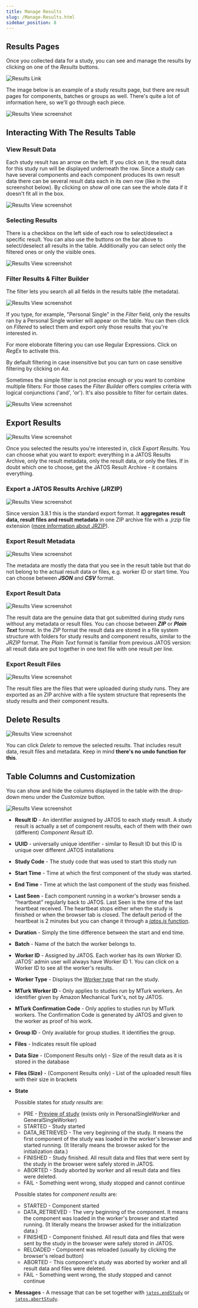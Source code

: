 ```yaml
---
title: Manage Results
slug: /Manage-Results.html
sidebar_position: 8
---
```


## Results Pages

Once you collected data for a study, you can see and manage the results by clicking on one of the *Results* buttons.

![Results Link](/img/ResultsLink_371.png)

The image below is an example of a study results page, but there are result pages for components, batches or groups as well. There's quite a lot of information here, so we'll go through each piece.

![Results View screenshot](/img/ResultsView-Screenshot12.png)


## Interacting With The Results Table

### View Result Data

Each study result has an arrow on the left. If you click on it, the result data for this study run will be displayed underneath the row. Since a study can have several components and each component produces its own result data there can be several result data each in its own row (like in the screenshot below). By clicking on _show all_ one can see the whole data if it doesn't fit all in the box.

![Results View screenshot](/img/ResultsView-Screenshot11.png)


### Selecting Results

There is a checkbox on the left side of each row to select/deselect a specific result. You can also use the buttons on the bar above to select/deselect all results in the table. Additionally you can select only the filtered ones or only the visible ones.

![Results View screenshot](/img/ResultsView-Screenshot13.png)


### Filter Results & Filter Builder

The filter lets you search all all fields in the results table (the metadata). 

![Results View screenshot](/img/ResultsView-Screenshot14.png)

If you type, for example, "Personal Single" in the *Filter* field, only the results ran by a Personal Single worker will appear on the table. You can then click on *Filtered* to select them and export only those results that you're interested in. 

For more eloborate filtering you can use Regular Expressions. Click on *RegEx* to activate this.

By default filtering in case insensitive but you can turn on case sensitive filtering by clicking on *Aa*.

Sometimes the simple filter is not precise enough or you want to combine multiple filters: For those cases the _Filter Builder_ offers complex criteria with logical conjunctions ('and', 'or'). It's also possible to filter for certain dates.

![Results View screenshot](/img/ResultsView-Screenshot15.png)


## Export Results

![Results View screenshot](/img/ResultsView-Screenshot16.png)

Once you selected the results you're interested in, click *Export Results*. You can choose what you want to export: everything in a JATOS Results Archive, only the result metadata, only the result data, or only the files. If in doubt which one to choose, get the JATOS Result Archive - it contains everything.


### Export a JATOS Results Archive (JRZIP)

![Results View screenshot](/img/ResultsView-Screenshot17.png)

Since version 3.8.1 this is the standard export format. It **aggregates result data, result files and result metadata** in one ZIP archive file with a _.jrzip_ file extension ([more information about JRZIP](JATOS-Results-Archive-JRZIP.html)).


### Export Result Metadata

![Results View screenshot](/img/ResultsView-Screenshot18.png)

The metadata are mostly the data that you see in the result table but that do not belong to the actual result data or files, e.g. worker ID or start time. You can choose between ***JSON*** and ***CSV*** format. 


### Export Result Data

![Results View screenshot](/img/ResultsView-Screenshot19.png)

The result data are the genuine data that got submitted during study runs without any metadata or result files. You can choose between ***ZIP*** or ***Plain Text*** format. In the _ZIP_ format the result data are stored in a file system structure with folders for study results and component results, similar to the _JRZIP_ format. The _Plain Text_ format is familiar from previous JATOS version: all result data are put together in one text file with one result per line.


### Export Result Files

![Results View screenshot](/img/ResultsView-Screenshot20.png)

The result files are the files that were uploaded during study runs. They are exported as an ZIP archive with a file system structure that represents the study results and their component results. 


## Delete Results

![Results View screenshot](/img/ResultsView-Screenshot21.png)

You can click *Delete* to remove the selected results. That includes result data, result files and metadata. Keep in mind **there's no undo function for this**. 


## Table Columns and Customization

You can show and hide the columns displayed in the table with the drop-down menu under the *Customize* button.

![Results View screenshot](/img/ResultsView-Screenshot22.png)

* **Result ID** - An identifier assigned by JATOS to each study result. A study result is actually a set of component results, each of them with their own (different) *Component Result ID*. 
* **UUID** - universally unique identifier - similar to Result ID but this ID is unique over different JATOS installations
* **Study Code** - The study code that was used to start this study run
* **Start Time** - Time at which the first component of the study was started. 
* **End Time** - Time at which the last component of the study was finished. 
* **Last Seen** - Each component running in a worker's browser sends a "heartbeat" regularly back to JATOS. Last Seen is the time of the last heartbeat received. The heartbeat stops either when the study is finished or when the browser tab is closed. The default period of the heartbeat is 2 minutes but you can change it through a [_jatos.js_ function](jatos.js-Reference.html#jatossetheartbeatperiod).
* **Duration** - Simply the time difference between the start and end time.
* **Batch** - Name of the batch the worker belongs to.
* **Worker ID** - Assigned by JATOS. Each worker has its own Worker ID. JATOS' admin user will always have Worker ID 1. You can click on a Worker ID to see all the worker's results. 
* **Worker Type** - Displays the [Worker type](Worker-Types.html) that ran the study. 
* **MTurk Worker ID** - Only applies to studies run by MTurk workers. An identifier given by Amazon Mechanical Turk's, not by JATOS.
* **MTurk Confirmation Code** - Only applies to studies run by MTurk workers. The Confirmation Code is generated by JATOS and given to the worker as proof of his work.
* **Group ID** - Only available for group studies. It identifies the group.
* **Files** - Indicates result file upload
* **Data Size** - (Component Results only) - Size of the result data as it is stored in the database
* **Files (Size)** - (Component Results only) - List of the uploaded result files with their size in brackets
* **State**
    
  Possible states for _study results_ are: 
  * PRE - [Preview of study](Restricting-study-flow.html#preview-links) (exists only in PersonalSingleWorker and GeneralSingleWorker)
  * STARTED - Study started
  * DATA_RETRIEVED - The very beginning of the study. It means the first component of the study was loaded in the worker's browser and started running. (It literally means the browser asked for the initialization data.)
  * FINISHED - Study finished. All result data and files that were sent by the study in the browser were safely stored in JATOS.
  * ABORTED - Study aborted by worker and all result data and files were deleted.
  * FAIL - Something went wrong, study stopped and cannot continue

  Possible states for _component results_ are:
  * STARTED - Component started
  * DATA_RETRIEVED -  The very beginning of the component. It means the component was loaded in the worker's browser and started running. (It literally means the browser asked for the initialization data.)
  * FINISHED - Component finished. All result data and files that were sent by the study in the browser were safely stored in JATOS.
  * RELOADED - Component was reloaded (usually by clicking the browser's reload button)
  * ABORTED - This component's study was aborted by worker and all result data and files were deleted.
  * FAIL - Something went wrong, the study stopped and cannot continue

* **Messages** - A message that can be set together with [`jatos.endStudy`](jatos.js-Reference.html#jatosendstudy) or [`jatos.abortStudy`](jatos.js-Reference.html#jatosabortstudy).
